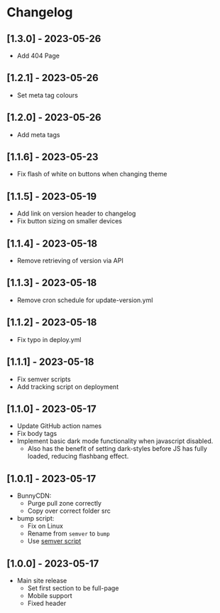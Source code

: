 # Changelog

## [1.3.0] - 2023-05-26

- Add 404 Page

## [1.2.1] - 2023-05-26

- Set meta tag colours

## [1.2.0] - 2023-05-26

- Add meta tags

## [1.1.6] - 2023-05-23

- Fix flash of white on buttons when changing theme

## [1.1.5] - 2023-05-19

- Add link on version header to changelog
- Fix button sizing on smaller devices

## [1.1.4] - 2023-05-18

- Remove retrieving of version via API

## [1.1.3] - 2023-05-18

- Remove cron schedule for update-version.yml

## [1.1.2] - 2023-05-18

- Fix typo in deploy.yml

## [1.1.1] - 2023-05-18

- Fix semver scripts
- Add tracking script on deployment

## [1.1.0] - 2023-05-17

- Update GitHub action names
- Fix body tags
- Implement basic dark mode functionality when javascript disabled.
  - Also has the benefit of setting dark-styles before JS has fully loaded, reducing flashbang effect.

## [1.0.1] - 2023-05-17

- BunnyCDN:
  - Purge pull zone correctly
  - Copy over correct folder src
- bump script:
  - Fix on Linux
  - Rename from `semver` to `bump`
  - Use [semver script](https://github.com/fsaintjacques/semver-tool)

## [1.0.0] - 2023-05-17

- Main site release
  - Set first section to be full-page
  - Mobile support
  - Fixed header

